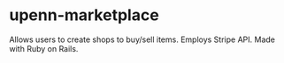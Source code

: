 # upenn-marketplace

Allows users to create shops to buy/sell items. Employs Stripe API. Made with Ruby on Rails.


